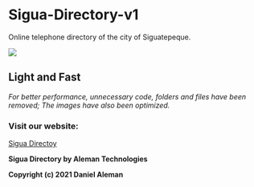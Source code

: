 # Sigua-Directory-v1
Online telephone directory of the city of Siguatepeque.

![](https://media.giphy.com/media/13HBDT4QSTpveU/source.gif)

## Light and Fast
*For better performance, unnecessary code, folders and files have been removed; The images have also been optimized.*

### Visit our website:
[Sigua Directoy](https://sigua.casa)

**Sigua Directory by Aleman Technologies**

__Copyright (c) 2021 Daniel Aleman__
